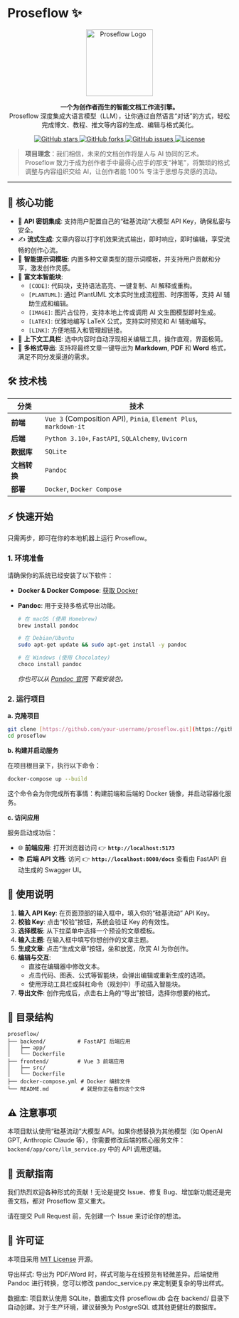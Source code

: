 # Proseflow ✨

<p align="center">
  <img src="https://gitee.com/zhang-jie-king/myfigurebed/raw/master/202509212305500.png" alt="Proseflow Logo" width="150"/>
</p>

<p align="center">
  <strong>一个为创作者而生的智能文档工作流引擎。</strong>
  <br />
  Proseflow 深度集成大语言模型（LLM），让你通过自然语言“对话”的方式，轻松完成博文、教程、推文等内容的生成、编辑与格式美化。
</p>

<p align="center">
    <a href="https://github.com/your-username/proseflow/stargazers">
        <img src="https://img.shields.io/github/stars/your-username/proseflow?style=flat-square" alt="GitHub stars">
    </a>
    <a href="https://github.com/your-username/proseflow/network/members">
        <img src="https://img.shields.io/github/forks/your-username/proseflow?style=flat-square" alt="GitHub forks">
    </a>
    <a href="https://github.com/your-username/proseflow/issues">
        <img src="https://img.shields.io/github/issues/your-username/proseflow?style=flat-square" alt="GitHub issues">
    </a>
    <a href="https://github.com/your-username/proseflow/blob/main/LICENSE">
        <img src="https://img.shields.io/github/license/your-username/proseflow?style=flat-square" alt="License">
    </a>
</p>

> **项目理念**：我们相信，未来的文档创作将是人与 AI 协同的艺术。Proseflow 致力于成为创作者手中最得心应手的那支“神笔”，将繁琐的格式调整与内容组织交给 AI，让创作者能 100% 专注于思想与灵感的流动。

---

## 🚀 核心功能

* 🔑 **API 密钥集成**: 支持用户配置自己的“硅基流动”大模型 API Key，确保私密与安全。
* ✍️ **流式生成**: 文章内容以打字机效果流式输出，即时响应，即时编辑，享受流畅的创作心流。
* 🧠 **智能提示词模板**: 内置多种文章类型的提示词模板，并支持用户贡献和分享，激发创作灵感。
* 🧱 **富文本智能块**:
    * `[CODE]`: 代码块，支持语法高亮、一键复制、AI 解释或重构。
    * `[PLANTUML]`: 通过 PlantUML 文本实时生成流程图、时序图等，支持 AI 辅助生成和编辑。
    * `[IMAGE]`: 图片占位符，支持本地上传或调用 AI 文生图模型即时生成。
    * `[LATEX]`: 优雅地编写 LaTeX 公式，支持实时预览和 AI 辅助编写。
    * `[LINK]`: 方便地插入和管理超链接。
* 🧰 **上下文工具栏**: 选中内容时自动浮现相关编辑工具，操作直观，界面极简。
* 📄 **多格式导出**: 支持将最终文章一键导出为 **Markdown**, **PDF** 和 **Word** 格式，满足不同分发渠道的需求。

## 🛠️ 技术栈

| 分类       | 技术                                                                  |
| ---------- | --------------------------------------------------------------------- |
| **前端** | `Vue 3` (Composition API), `Pinia`, `Element Plus`, `markdown-it`       |
| **后端** | `Python 3.10+`, `FastAPI`, `SQLAlchemy`, `Uvicorn`                        |
| **数据库** | `SQLite`                                                              |
| **文档转换** | `Pandoc`                                                              |
| **部署** | `Docker`, `Docker Compose`                                              |

## ⚡ 快速开始

只需两步，即可在你的本地机器上运行 Proseflow。

### 1. 环境准备

请确保你的系统已经安装了以下软件：

* **Docker & Docker Compose**: [获取 Docker](https://docs.docker.com/get-docker/)
* **Pandoc**: 用于支持多格式导出功能。

    ```bash
    # 在 macOS (使用 Homebrew)
    brew install pandoc

    # 在 Debian/Ubuntu
    sudo apt-get update && sudo apt-get install -y pandoc

    # 在 Windows (使用 Chocolatey)
    choco install pandoc
    ```
    *你也可以从 [Pandoc 官网](https://pandoc.org/installing.html) 下载安装包。*

### 2. 运行项目

**a. 克隆项目**

```bash
git clone [https://github.com/your-username/proseflow.git](https://github.com/your-username/proseflow.git)
cd proseflow
```

**b. 构建并启动服务**

在项目根目录下，执行以下命令：

```bash
docker-compose up --build
```

这个命令会为你完成所有事情：构建前端和后端的 Docker 镜像，并启动容器化服务。

**c. 访问应用**

服务启动成功后：

  * 🌐 **前端应用**: 打开浏览器访问 👉 **`http://localhost:5173`**
  * 📚 **后端 API 文档**: 访问 👉 **`http://localhost:8000/docs`** 查看由 FastAPI 自动生成的 Swagger UI。

## 📖 使用说明

1.  **输入 API Key**: 在页面顶部的输入框中，填入你的“硅基流动” API Key。
2.  **校验 Key**: 点击“校验”按钮，系统会验证 Key 的有效性。
3.  **选择模板**: 从下拉菜单中选择一个预设的文章模板。
4.  **输入主题**: 在输入框中填写你想创作的文章主题。
5.  **生成文章**: 点击“生成文章”按钮，坐和放宽，欣赏 AI 为你创作。
6.  **编辑与交互**:
      * 直接在编辑器中修改文本。
      * 点击代码、图表、公式等智能块，会弹出编辑或重新生成的选项。
      * 使用浮动工具栏或斜杠命令（规划中）手动插入智能块。
7.  **导出文件**: 创作完成后，点击右上角的“导出”按钮，选择你想要的格式。

## 📂 目录结构

```
proseflow/
├── backend/          # FastAPI 后端应用
│   ├── app/
│   └── Dockerfile
├── frontend/         # Vue 3 前端应用
│   ├── src/
│   └── Dockerfile
├── docker-compose.yml # Docker 编排文件
└── README.md          # 就是你正在看的这个文件
```

## ⚠️ 注意事项

本项目默认使用“硅基流动”大模型 API。如果你想替换为其他模型（如 OpenAI GPT, Anthropic Claude 等），你需要修改后端的核心服务文件： `backend/app/core/llm_service.py` 中的 API 调用逻辑。

## 🤝 贡献指南

我们热烈欢迎各种形式的贡献！无论是提交 Issue、修复 Bug、增加新功能还是完善文档，都对 Proseflow 意义重大。

请在提交 Pull Request 前，先创建一个 Issue 来讨论你的想法。

## 📄 许可证

本项目采用 [MIT License](https://www.google.com/url?sa=E&source=gmail&q=https://github.com/your-username/proseflow/blob/main/LICENSE) 开源。

导出样式: 导出为 PDF/Word 时，样式可能与在线预览有轻微差异。后端使用 Pandoc 进行转换，您可以修改 pandoc_service.py 来定制更复杂的导出样式。

数据库: 项目默认使用 SQLite，数据库文件 proseflow.db 会在 backend/ 目录下自动创建。对于生产环境，建议替换为 PostgreSQL 或其他更健壮的数据库。
